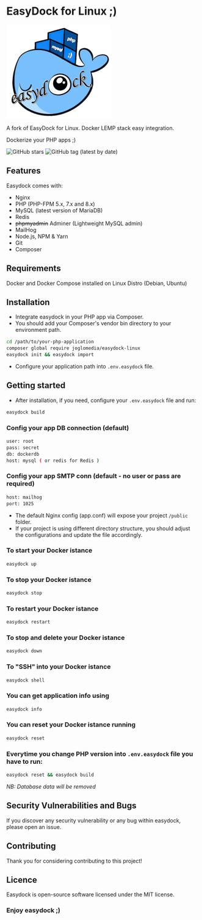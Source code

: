 # EasyDock for Linux ;)

![EasyDock for Linux](ed_275px.png)

A fork of EasyDock for Linux. Docker LEMP stack easy integration.

Dockerize your PHP apps ;)

![GitHub stars](https://img.shields.io/github/stars/joglomedia/easydock-linux?style=social)
![GitHub tag (latest by date)](https://img.shields.io/github/v/tag/joglomedia/easydock-linux?label=version)

## Features

Easydock comes with:

- Nginx
- PHP (PHP-FPM 5.x, 7.x and 8.x)
- MySQL (latest version of MariaDB)
- Redis
- ~~phpmyadmin~~ Adminer (Lightweight MySQL admin)
- MailHog
- Node.js, NPM & Yarn
- Git
- Composer

## Requirements

Docker and Docker Compose installed on Linux Distro (Debian, Ubuntu)

## Installation

- Integrate easydock in your PHP app via Composer.
- You should add your Composer's vendor bin directory to your environment path.

```bash
cd /path/to/your-php-application
composer global require joglomedia/easydock-linux
easydock init && easydock import
```

- Configure your application path into `.env.easydock` file.

## Getting started

- After installation, if you need, configure your `.env.easydock` file and run:

```bash
easydock build
```

### Config your app DB connection (default)

```bash
user: root
pass: secret
db: dockerdb
host: mysql ( or redis for Redis )
```

### Config your app SMTP conn (default - no user or pass are required)

```bash
host: mailhog
port: 1025
```

- The default Nginx config (app.conf) will expose your project `/public` folder.
- If your project is using different directory structure, you should adjust the configurations and update the file accordingly.

### To start your Docker istance

```bash
easydock up
```

### To stop your Docker istance

```bash
easydock stop
```

### To restart your Docker istance

```bash
easydock restart
```

### To stop and delete your Docker istance

```bash
easydock down
```

### To "SSH" into your Docker istance

```bash
easydock shell
```

### You can get application info using

```bash
easydock info
```

### You can reset your Docker istance running

```bash
easydock reset
```

### Everytime you change PHP version into `.env.easydock` file you have to run:

```bash
easydock reset && easydock build
```

_*NB: Database data will be removed*_

## Security Vulnerabilities and Bugs

If you discover any security vulnerability or any bug within easydock, please open an issue.

## Contributing

Thank you for considering contributing to this project!

## Licence

Easydock is open-source software licensed under the MIT license.

### Enjoy easydock ;)
